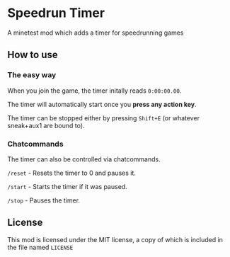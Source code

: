 # Speedrun Timer
A minetest mod which adds a timer for speedrunning games

## How to use

### The easy way
When you join the game, the timer initally reads `0:00:00.00`.

The timer will automatically start once you **press any action key**.

The timer can be stopped either by pressing `Shift+E` (or whatever sneak+aux1 are bound to).

### Chatcommands
The timer can also be controlled via chatcommands.

`/reset` - Resets the timer to 0 and pauses it.

`/start` - Starts the timer if it was paused.

`/stop` - Pauses the timer.

## License

This mod is licensed under the MIT license, a copy of which is included in the file named `LICENSE`


